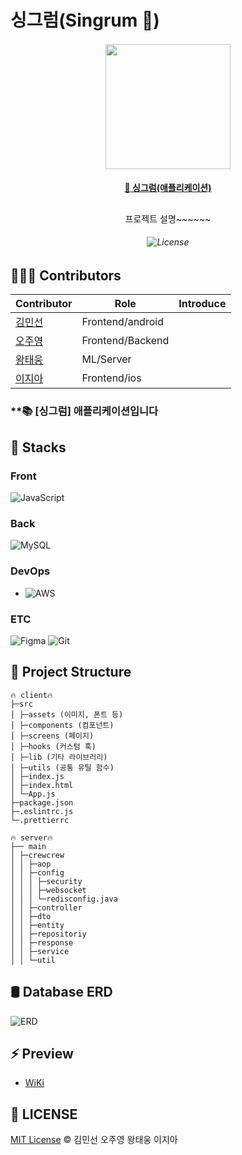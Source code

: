 # 싱그럼(Singrum 🧸)

  <h4 align="center">
    <a href="#"><img og:image:height="200" width="200" src="#" /></a>
  </h4>
  <h4 align="center">
    <a href="#">🎁 싱그럼(애플리케이션)</a>
  </h4>
 <h2>
</h2>

<p align="center">프로젝트 설명~~~~~~</p>

<h6 align="center">

<!--   <img alt="banner" src="README_image/team-title.png"> -->

![License](https://img.shields.io/badge/License-MIT-red)

  <!-- ![GitHub tag (latest by date)](https://img.shields.io/github/v/tag/woowa-techcamp-2021/store-2?color=green&label=Version) -->

</h6>

## 🧑‍🤝‍🧑 Contributors

| Contributor                             | Role      | Introduce |
| --------------------------------------- | --------- | --------- |
| [김민선](#)                             | Frontend/android  |           |
| [오주영](https://github.com/ohjooyeong) | Frontend/Backend  |           |
| [왕태웅](#)                             | ML/Server |           |
| [이지아](#)                             | Frontend/ios  |           |

### \*\*📚 [싱그럼] 애플리케이션입니다

## 🔨 Stacks

### Front

![JavaScript](https://img.shields.io/badge/javascript-%23323330.svg?style=for-the-badge&logo=javascript&logoColor=%23F7DF1E)

### Back

![MySQL](https://img.shields.io/badge/mysql-%2300f.svg?style=for-the-badge&logo=mysql&logoColor=white)

### DevOps

- ![AWS](https://img.shields.io/badge/AWS-%23FF9900.svg?style=for-the-badge&logo=amazon-aws&logoColor=white)

### ETC

![Figma](https://img.shields.io/badge/figma-%23F24E1E.svg?style=for-the-badge&logo=figma&logoColor=white)
![Git](https://img.shields.io/badge/git-%23F05033.svg?style=for-the-badge&logo=git&logoColor=white)

## 🧩 Project Structure

```
🔥 client🔥
├─src
│ ├─assets (이미지, 폰트 등)
│ ├─components (컴포넌트)
│ ├─screens (페이지)
│ ├─hooks (커스텀 훅)
│ ├─lib (기타 라이브러리)
│ ├─utils (공통 유틸 함수)
│ ├─index.js
│ ├─index.html
│ └─App.js
├─package.json
├─.eslintrc.js
└─.prettierrc

🔥 server🔥
├── main
│ ├─crewcrew
│ │ ├─aop
│ │ ├─config
│ │ │ ├─security
│ │ │ ├─websocket
│ │ │ └─redisconfig.java
│ │ ├─controller
│ │ ├─dto
│ │ ├─entity
│ │ ├─repositoriy
│ │ ├─response
│ │ ├─service
│ │ └─util
```

## 🛢 Database ERD

![ERD](#)

## ⚡ Preview

- [WiKi](#)

## 🏴 LICENSE

[MIT License](#) © 김민선 오주영 왕태웅 이지아
